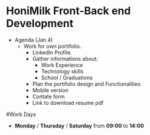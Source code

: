 # HoniMilk Front-Back end Development
- Agenda (Jan 4)
  * Work for own portifolio.
    * LinkedIn Profile.
    * Gather informations about:
      * Work Experience
      * Technology skills
      * School / Graduations
     * Plan the portifolio design and Functionalities
      * Mobile version
      * Contate form
      * Link to download resume pdf
      
#Work Days
- **Monday** / **Thursday** / **Saturday** from **09:00** to **14:00**
